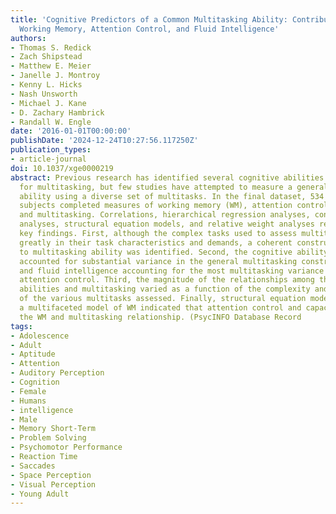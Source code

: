 ```yaml
---
title: 'Cognitive Predictors of a Common Multitasking Ability: Contributions from
  Working Memory, Attention Control, and Fluid Intelligence'
authors:
- Thomas S. Redick
- Zach Shipstead
- Matthew E. Meier
- Janelle J. Montroy
- Kenny L. Hicks
- Nash Unsworth
- Michael J. Kane
- D. Zachary Hambrick
- Randall W. Engle
date: '2016-01-01T00:00:00'
publishDate: '2024-12-24T10:27:56.117250Z'
publication_types:
- article-journal
doi: 10.1037/xge0000219
abstract: Previous research has identified several cognitive abilities that are important
  for multitasking, but few studies have attempted to measure a general multitasking
  ability using a diverse set of multitasks. In the final dataset, 534 young adult
  subjects completed measures of working memory (WM), attention control, fluid intelligence,
  and multitasking. Correlations, hierarchical regression analyses, confirmatory factor
  analyses, structural equation models, and relative weight analyses revealed several
  key findings. First, although the complex tasks used to assess multitasking differed
  greatly in their task characteristics and demands, a coherent construct specific
  to multitasking ability was identified. Second, the cognitive ability predictors
  accounted for substantial variance in the general multitasking construct, with WM
  and fluid intelligence accounting for the most multitasking variance compared to
  attention control. Third, the magnitude of the relationships among the cognitive
  abilities and multitasking varied as a function of the complexity and structure
  of the various multitasks assessed. Finally, structural equation models based on
  a multifaceted model of WM indicated that attention control and capacity fully mediated
  the WM and multitasking relationship. (PsycINFO Database Record
tags:
- Adolescence
- Adult
- Aptitude
- Attention
- Auditory Perception
- Cognition
- Female
- Humans
- intelligence
- Male
- Memory Short-Term
- Problem Solving
- Psychomotor Performance
- Reaction Time
- Saccades
- Space Perception
- Visual Perception
- Young Adult
---
```

